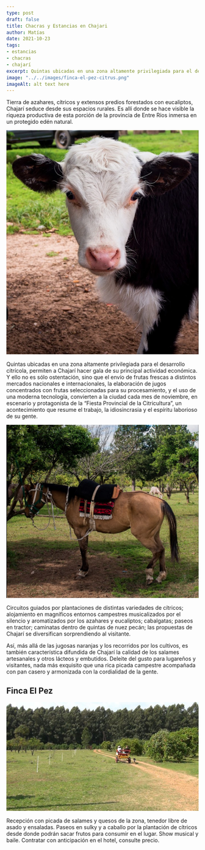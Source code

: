 ```yaml
---
type: post
draft: false
title: Chacras y Estancias en Chajari
author: Matías
date: 2021-10-23
tags:
- estancias
- chacras
- chajarí
excerpt: Quintas ubicadas en una zona altamente privilegiada para el desarrollo citrícola, permiten a Chajarí hacer gala de su principal actividad económica.
image: "../../images/finca-el-pez-citrus.png"
imageAlt: alt text here
---
```



Tierra de azahares, cítricos y extensos predios forestados con eucaliptos, Chajarí seduce desde sus espacios rurales. Es allí donde se hace visible la riqueza productiva de esta porción de la provincia de Entre Ríos inmersa en un protegido edén natural.


![Jacinto finca del pez](../../images/jacinto-finca-el-pez.png)

Quintas ubicadas en una zona altamente privilegiada para el desarrollo citrícola, permiten a Chajarí hacer gala de su principal actividad económica. Y ello no es sólo ostentación, sino que el envío de frutas frescas a distintos mercados nacionales e internacionales, la elaboración de jugos concentrados con frutas seleccionadas para su procesamiento, y el uso de una moderna tecnología, convierten a la ciudad cada mes de noviembre, en escenario y protagonista de la “Fiesta Provincial de la Citricultura”, un acontecimiento que resume el trabajo, la idiosincrasia y el espíritu laborioso de su gente.


![caballo fincas](../../images/caballo-fincas.png)

Circuitos guiados por plantaciones de distintas variedades de cítricos; alojamiento en magníficos entornos campestres musicalizados por el silencio y aromatizados por los azahares y eucaliptos; cabalgatas; paseos en tractor; caminatas dentro de quintas de nuez pecán; las propuestas de Chajarí se diversifican sorprendiendo al visitante.

Así, más allá de las jugosas naranjas y los recorridos por los cultivos, es también característica difundida de Chajarí la calidad de los salames artesanales y otros lácteos y embutidos. Deleite del gusto para lugareños y visitantes, nada más exquisito que una rica picada campestre acompañada con pan casero y armonizada con la cordialidad de la gente.


## Finca El Pez

![finca el pez](../../images/finca-el-pez.jpeg)

Recepción con picada de salames y quesos de la zona, tenedor libre de asado y ensaladas. Paseos en sulky y a caballo por la plantación de cítricos desde donde podrán sacar frutos para consumir en el lugar. Show musical y baile. Contratar con anticipación en el hotel, consulte precio.